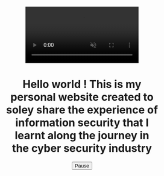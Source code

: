 
<html>
<head>
<meta name="viewport" content="width=device-width, initial-scale=1">
<style>
* {
  box-sizing: border-box;
}

body {
  margin: 0;
  font-family: Rockwell;
  font-size: 17px;
}

#myVideo {
   width: 70%;
  position: fixed;
  right: 0;
  bottom: 0;
}

.content {
  bottom: 0;
  background: rgba(0, 0, 0, 0.5);
  color: #f1f1f1;
  width: 100%;
  padding: 20px;
}

#myBtn {
  width: 200px;
  font-size: 18px;
  padding: 10px;
  border: none;
  background: #000;
  color: #fff;
  cursor: pointer;
}

#myBtn:hover {
  background: #ddd;
  color: black;
}
</style>
</head>

<body>
  <center>
<video autoplay muted loop id="myVideo">
  <source src="https://user-images.githubusercontent.com/78603128/170877724-332269f6-0f7d-4ea0-a723-8ba7e1c3a7ac.mp4" type="video/mp4">
 
</video>
  </center>
<center>
<div class="content">
  <p><h1>Hello world ! This is my personal website created to soley share the experience of information security that I learnt along
  the journey in the cyber security industry</h1></p>
  <button id="myBtn" onclick="myFunction()">Pause</button>
</div>
</center>
<script>
var video = document.getElementById("myVideo");
var btn = document.getElementById("myBtn");

function myFunction() {
  if (video.paused) {
    video.play();
    btn.innerHTML = "Pause";
  } else {
    video.pause();
    btn.innerHTML = "Play";
  }
}
</script>

</body>
</html>
